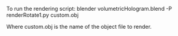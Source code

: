 To run the rendering script:
	  blender volumetricHologram.blend -P renderRotate1.py custom.obj

Where custom.obj is the name of the object file to render. 
